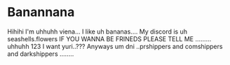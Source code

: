 # Banannana
 Hihihi I'm uhhuhh viena... I like uh bananas.... My discord is uh seashells.flowers IF YOU WANNA BE FRINEDS PLEASE TELL ME ......... uhhuhh 123 I want yuri..??? Anyways um dni ..prshippers and comshippers and darkshippers .....…
